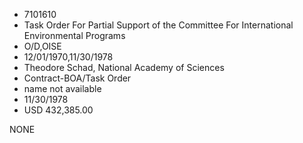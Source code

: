 * 7101610
* Task Order For Partial Support of the Committee For         International Environmental Programs
* O/D,OISE
* 12/01/1970,11/30/1978
* Theodore Schad, National Academy of Sciences
* Contract-BOA/Task Order
*   name not available
* 11/30/1978
* USD 432,385.00

NONE